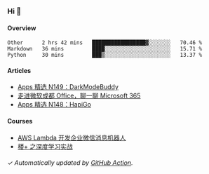 ### Hi 👋

#### Overview

<!--START_SECTION:waka-->
```text
Other      2 hrs 42 mins   █████████████████▓░░░░░░░   70.46 % 
Markdown   36 mins         ████░░░░░░░░░░░░░░░░░░░░░   15.71 % 
Python     30 mins         ███▒░░░░░░░░░░░░░░░░░░░░░   13.37 % 
```
<!--END_SECTION:waka-->

#### Articles

<!-- BLOG:START -->
- [Apps 精选 N149：DarkModeBuddy](http://huhuhang.com/post/product-hunt/product-hunt-n149)
- [走进微软成都 Office，聊一聊 Microsoft 365](http://huhuhang.com/post/sspai/65152)
- [Apps 精选 N148：HapiGo](http://huhuhang.com/post/product-hunt/product-hunt-n148)
<!-- BLOG:END -->

#### Courses

<!-- SYL:START -->
- [AWS Lambda 开发企业微信消息机器人](https://lanqiao.cn/courses/2868)
- [楼+ 之深度学习实战](https://lanqiao.cn/courses/2617)
<!-- SYL:END -->

###### ✓ Automatically updated by [GitHub Action](https://github.com/huhuhang/huhuhang/actions).
